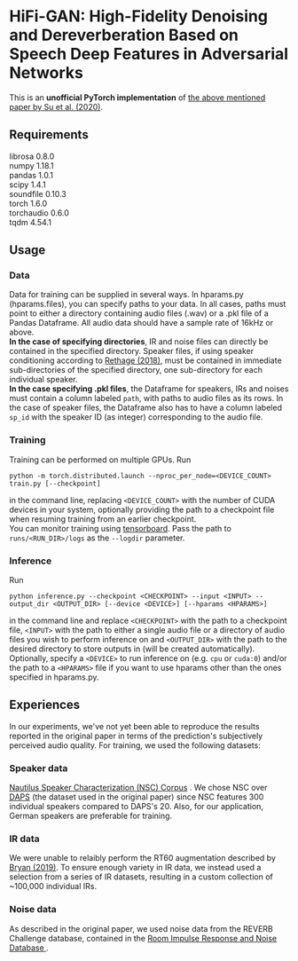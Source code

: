 # HiFi-GAN: High-Fidelity Denoising and Dereverberation Based on Speech Deep Features in Adversarial Networks

This is an **unofficial PyTorch implementation**
of [the above mentioned paper by Su et al. (2020)](https://arxiv.org/abs/2006.05694).

## Requirements

librosa 0.8.0  
numpy 1.18.1  
pandas 1.0.1  
scipy 1.4.1  
soundfile 0.10.3  
torch 1.6.0  
torchaudio 0.6.0  
tqdm 4.54.1

## Usage

### Data

Data for training can be supplied in several ways. In hparams.py (hparams.files), you can specify paths to your data. In
all cases, paths must point to either a directory containing audio files (.wav) or a .pkl file of a Pandas Dataframe.
All audio data should have a sample rate of 16kHz or above.  
**In the case of specifying directories**, IR and noise files can directly be contained in the specified directory.
Speaker files, if using speaker conditioning according to [Rethage (2018)](https://arxiv.org/abs/1706.07162), must be
contained in immediate sub-directories of the specified directory, one sub-directory for each individual speaker.  
**In the case specifying .pkl files**, the Dataframe for speakers, IRs and noises must contain a column labeled `path`,
with paths to audio files as its rows. In the case of speaker files, the Dataframe also has to have a column
labeled `sp_id` with the speaker ID (as integer) corresponding to the audio file.

### Training

Training can be performed on multiple GPUs. Run

`python -m torch.distributed.launch --nproc_per_node=<DEVICE_COUNT> train.py [--checkpoint]`

in the command line, replacing `<DEVICE_COUNT>` with the number of CUDA devices in your system, optionally providing the
path to a checkpoint file when resuming training from an earlier checkpoint.  
You can monitor training using [tensorboard](https://pytorch.org/docs/stable/tensorboard.html). Pass the path
to `runs/<RUN_DIR>/logs` as the `--logdir` parameter.

### Inference

Run

`python inference.py --checkpoint <CHECKPOINT> --input <INPUT> --output_dir <OUTPUT_DIR> [--device <DEVICE>] [--hparams <HPARAMS>]`

in the command line and replace `<CHECKPOINT>` with the path to a checkpoint file, `<INPUT>` with the path to either a
single audio file or a directory of audio files you wish to perform inference on and `<OUTPUT_DIR>` with the path to the
desired directory to store outputs in (will be created automatically). Optionally, specify a `<DEVICE>` to run inference
on (e.g. `cpu` or `cuda:0`) and/or the path to a `<HPARAMS>` file if you want to use hparams other than the ones
specified in hparams.py.

## Experiences

In our experiments, we've not yet been able to reproduce the results reported in the original paper in terms of the
prediction's subjectively perceived audio quality. For training, we used the following datasets:

### Speaker data

[Nautilus Speaker Characterization (NSC) Corpus](https://www.qu.tu-berlin.de/menue/forschung/abgeschlossene_projekte/nsc_corpus/)
. We chose NSC over [DAPS](https://ccrma.stanford.edu/~gautham/Site/daps.html) (the dataset used in the original paper)
since NSC features 300 individual speakers compared to DAPS's 20. Also, for our application, German speakers are
preferable for training.

### IR data

We were unable to relaibly perform the RT60 augmentation described by [Bryan (2019)](https://arxiv.org/abs/1909.03642).
To ensure enough variety in IR data, we instead used a selection from a series of IR datasets, resulting in a custom
collection of ~100,000 individual IRs.

### Noise data

As described in the original paper, we used noise data from the REVERB Challenge database, contained in
the [Room Impulse Response and Noise Database ](https://www.openslr.org/28/).






